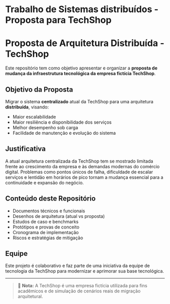 
# Trabalho de Sistemas distribuídos - Proposta para TechShop 

# Proposta de Arquitetura Distribuída - TechShop

Este repositório tem como objetivo apresentar e organizar a **proposta de mudança da infraestrutura tecnológica da empresa fictícia TechShop**.

## Objetivo da Proposta

Migrar o sistema **centralizado** atual da TechShop para uma arquitetura **distribuída**, visando:

- Maior escalabilidade
- Maior resiliência e disponibilidade dos serviços
- Melhor desempenho sob carga
- Facilidade de manutenção e evolução do sistema

## Justificativa

A atual arquitetura centralizada da TechShop tem se mostrado limitada frente ao crescimento da empresa e às demandas modernas do comércio digital. Problemas como pontos únicos de falha, dificuldade de escalar serviços e lentidão em horários de pico tornam a mudança essencial para a continuidade e expansão do negócio.

## Conteúdo deste Repositório

- Documentos técnicos e funcionais
- Desenhos de arquitetura (atual vs proposta)
- Estudos de caso e benchmarks
- Protótipos e provas de conceito
- Cronograma de implementação
- Riscos e estratégias de mitigação

## Equipe

Este projeto é colaborativo e faz parte de uma iniciativa da equipe de tecnologia da TechShop para modernizar e aprimorar sua base tecnológica.

---

> 📌 **Nota:** A TechShop é uma empresa fictícia utilizada para fins acadêmicos e de simulação de cenários reais de migração arquitetural.

